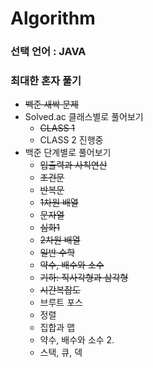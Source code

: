 # Algorithm
### 선택 언어 : JAVA
### 최대한 혼자 풀기

- ~~백준 새싹 문제~~
- Solved.ac 클래스별로 풀어보기 
  - ~~CLASS 1~~
  - CLASS 2 진행중
- 백준 단계별로 풀어보기
  - ~~입출력과 사칙연산~~
  - ~~조건문~~
  - ~~반복문~~
  - ~~1차원 배열~~
  - ~~문자열~~
  - ~~심화1~~
  - ~~2차원 배열~~
  - ~~일반 수학~~
  - ~~약수, 배수와 소수~~
  - ~~기하: 직사각형과 삼각형~~
  - ~~시간복잡도~~
  - 브루트 포스
  - 정렬
  - 집합과 맵
  - 약수, 배수와 소수 2.
  - 스택, 큐, 덱
  
